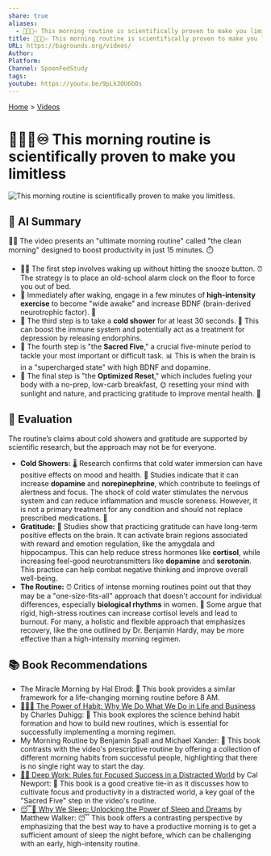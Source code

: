 ```yaml
---
share: true
aliases:
  - 🌅🧠🚀♾️ This morning routine is scientifically proven to make you limitless
title: 🌅🧠🚀♾️ This morning routine is scientifically proven to make you limitless
URL: https://bagrounds.org/videos/
Author: 
Platform: 
Channel: SpoonFedStudy
tags: 
youtube: https://youtu.be/9pLk3OU6bOs
---
```

[Home](../index.md) > [Videos](./index.md)  
# 🌅🧠🚀♾️ This morning routine is scientifically proven to make you limitless  
![This morning routine is scientifically proven to make you limitless.](https://youtu.be/9pLk3OU6bOs)  
  
## 🤖 AI Summary  
🧘‍♀️ The video presents an "ultimate morning routine" called "the clean morning" designed to boost productivity in just 15 minutes. ⏱️  
  
* 🏃‍♀️ The first step involves waking up without hitting the snooze button. ⏰ The strategy is to place an old-school alarm clock on the floor to force you out of bed.  
* 💪 Immediately after waking, engage in a few minutes of **high-intensity exercise** to become "wide awake" and increase BDNF (brain-derived neurotrophic factor). 🧠  
* 🚿 The third step is to take a **cold shower** for at least 30 seconds. 🥶 This can boost the immune system and potentially act as a treatment for depression by releasing endorphins.  
* 📝 The fourth step is "the **Sacred Five**," a crucial five-minute period to tackle your most important or difficult task. 📊 This is when the brain is in a "supercharged state" with high BDNF and dopamine.  
* 🥑 The final step is "the **Optimized Reset**," which includes fueling your body with a no-prep, low-carb breakfast, 🌞 resetting your mind with sunlight and nature, and practicing gratitude to improve mental health. 🙏  
  
## 🤔 Evaluation  
The routine’s claims about cold showers and gratitude are supported by scientific research, but the approach may not be for everyone.  
  
* **Cold Showers:** 🌡️ Research confirms that cold water immersion can have positive effects on mood and health. 🧠 Studies indicate that it can increase **dopamine** and **norepinephrine**, which contribute to feelings of alertness and focus. The shock of cold water stimulates the nervous system and can reduce inflammation and muscle soreness. However, it is not a primary treatment for any condition and should not replace prescribed medications. 💊  
* **Gratitude:** 🙏 Studies show that practicing gratitude can have long-term positive effects on the brain. It can activate brain regions associated with reward and emotion regulation, like the amygdala and hippocampus. This can help reduce stress hormones like **cortisol**, while increasing feel-good neurotransmitters like **dopamine** and **serotonin**. This practice can help combat negative thinking and improve overall well-being.  
* **The Routine:** ⏰ Critics of intense morning routines point out that they may be a "one-size-fits-all" approach that doesn't account for individual differences, especially **biological rhythms** in women. 📅 Some argue that rigid, high-stress routines can increase cortisol levels and lead to burnout. For many, a holistic and flexible approach that emphasizes recovery, like the one outlined by Dr. Benjamin Hardy, may be more effective than a high-intensity morning regimen.  
  
## 📚 Book Recommendations  
* The Miracle Morning by Hal Elrod: 🌅 This book provides a similar framework for a life-changing morning routine before 8 AM.  
* [🔄🧠💪 The Power of Habit: Why We Do What We Do in Life and Business](../books/the-power-of-habit.md) by Charles Duhigg: 🔗 This book explores the science behind habit formation and how to build new routines, which is essential for successfully implementing a morning regimen.  
* My Morning Routine by Benjamin Spall and Michael Xander: 📖 This book contrasts with the video's prescriptive routine by offering a collection of different morning habits from successful people, highlighting that there is no single right way to start the day.  
* [🤿💼 Deep Work: Rules for Focused Success in a Distracted World](../books/deep-work.md) by Cal Newport: 🧠 This book is a good creative tie-in as it discusses how to cultivate focus and productivity in a distracted world, a key goal of the "Sacred Five" step in the video's routine.  
* [😴💭 Why We Sleep: Unlocking the Power of Sleep and Dreams](../books/why-we-sleep-unlocking-the-power-of-sleep-and-dreams.md) by Matthew Walker: 😴 This book offers a contrasting perspective by emphasizing that the best way to have a productive morning is to get a sufficient amount of sleep the night before, which can be challenging with an early, high-intensity routine.